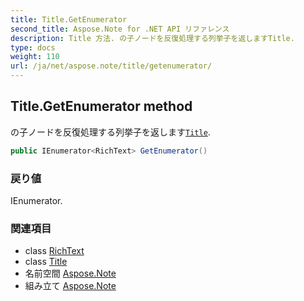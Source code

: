 ```yaml
---
title: Title.GetEnumerator
second_title: Aspose.Note for .NET API リファレンス
description: Title 方法. の子ノードを反復処理する列挙子を返しますTitle.
type: docs
weight: 110
url: /ja/net/aspose.note/title/getenumerator/
---
```

## Title.GetEnumerator method

の子ノードを反復処理する列挙子を返します[`Title`](../).

```csharp
public IEnumerator<RichText> GetEnumerator()
```

### 戻り値

IEnumerator.

### 関連項目

* class [RichText](../../richtext/)
* class [Title](../)
* 名前空間 [Aspose.Note](../../title/)
* 組み立て [Aspose.Note](../../../)


